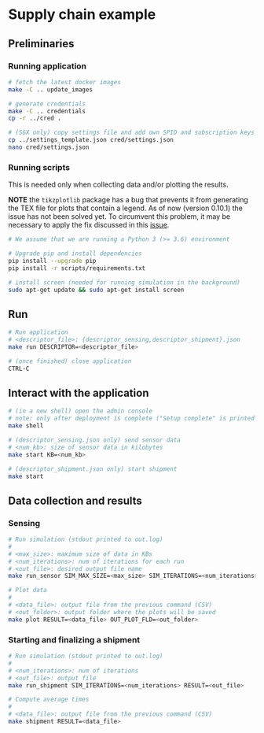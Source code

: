 # Supply chain example

## Preliminaries

### Running application

```bash
# fetch the latest docker images
make -C .. update_images

# generate credentials
make -C .. credentials
cp -r ../cred .

# (SGX only) copy settings file and add own SPID and subscription keys
cp ../settings_template.json cred/settings.json
nano cred/settings.json
```

### Running scripts

This is needed only when collecting data and/or plotting the results.

**NOTE** the `tikzplotlib` package has a bug that prevents it from generating
the TEX file  for plots that contain a legend. As of now (version 0.10.1) the
issue has not been solved yet. To circumvent this problem, it may be necessary
to apply the fix discussed in this
[issue](https://github.com/nschloe/tikzplotlib/issues/557).

```bash
# We assume that we are running a Python 3 (>= 3.6) environment

# Upgrade pip and install dependencies
pip install --upgrade pip
pip install -r scripts/requirements.txt

# install screen (needed for running simulation in the background)
sudo apt-get update && sudo apt-get install screen
```

## Run

```bash
# Run application
# <descriptor_file>: {descriptor_sensing,descriptor_shipment}.json
make run DESCRIPTOR=<descriptor_file>

# (once finished) close application
CTRL-C
```

## Interact with the application

```bash
# (in a new shell) open the admin console
# note: only after deployment is complete ("Setup complete" is printed out)
make shell

# (descriptor_sensing.json only) send sensor data
# <num_kb>: size of sensor data in kilobytes
make start KB=<num_kb>

# (descriptor_shipment.json only) start shipment
make start
```

## Data collection and results

### Sensing

```bash
# Run simulation (stdout printed to out.log)
#
# <max_size>: maximum size of data in KBs
# <num_iterations>: num of iterations for each run
# <out_file>: desired output file name
make run_sensor SIM_MAX_SIZE=<max_size> SIM_ITERATIONS=<num_iterations> RESULT=<out_file>

# Plot data
#
# <data_file>: output file from the previous command (CSV)
# <out_folder>: output folder where the plots will be saved
make plot RESULT=<data_file> OUT_PLOT_FLD=<out_folder>
```

### Starting and finalizing a shipment

```bash
# Run simulation (stdout printed to out.log)
#
# <num_iterations>: num of iterations
# <out_file>: output file
make run_shipment SIM_ITERATIONS=<num_iterations> RESULT=<out_file>

# Compute average times
#
# <data_file>: output file from the previous command (CSV)
make shipment RESULT=<data_file>
```